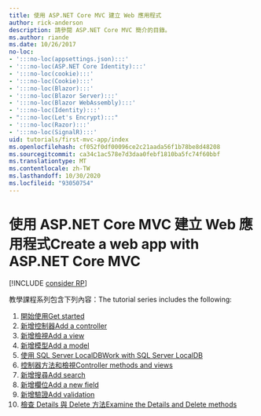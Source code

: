 ```yaml
---
title: 使用 ASP.NET Core MVC 建立 Web 應用程式
author: rick-anderson
description: 請參閱 ASP.NET Core MVC 簡介的目錄。
ms.author: riande
ms.date: 10/26/2017
no-loc:
- ':::no-loc(appsettings.json):::'
- ':::no-loc(ASP.NET Core Identity):::'
- ':::no-loc(cookie):::'
- ':::no-loc(Cookie):::'
- ':::no-loc(Blazor):::'
- ':::no-loc(Blazor Server):::'
- ':::no-loc(Blazor WebAssembly):::'
- ':::no-loc(Identity):::'
- ":::no-loc(Let's Encrypt):::"
- ':::no-loc(Razor):::'
- ':::no-loc(SignalR):::'
uid: tutorials/first-mvc-app/index
ms.openlocfilehash: cf052f0df00096ce2c21aada56f1b78be8d48208
ms.sourcegitcommit: ca34c1ac578e7d3daa0febf1810ba5fc74f60bbf
ms.translationtype: MT
ms.contentlocale: zh-TW
ms.lasthandoff: 10/30/2020
ms.locfileid: "93050754"
---
```

# <a name="create-a-web-app-with-aspnet-core-mvc"></a><span data-ttu-id="d9ca2-103">使用 ASP.NET Core MVC 建立 Web 應用程式</span><span class="sxs-lookup"><span data-stu-id="d9ca2-103">Create a web app with ASP.NET Core MVC</span></span>

[!INCLUDE [consider RP](~/includes/razor.md)]

<span data-ttu-id="d9ca2-104">教學課程系列包含下列內容：</span><span class="sxs-lookup"><span data-stu-id="d9ca2-104">The tutorial series includes the following:</span></span>

1. [<span data-ttu-id="d9ca2-105">開始使用</span><span class="sxs-lookup"><span data-stu-id="d9ca2-105">Get started</span></span>](start-mvc.md)
1. [<span data-ttu-id="d9ca2-106">新增控制器</span><span class="sxs-lookup"><span data-stu-id="d9ca2-106">Add a controller</span></span>](adding-controller.md)
1. [<span data-ttu-id="d9ca2-107">新增檢視</span><span class="sxs-lookup"><span data-stu-id="d9ca2-107">Add a view</span></span>](adding-view.md)
1. [<span data-ttu-id="d9ca2-108">新增模型</span><span class="sxs-lookup"><span data-stu-id="d9ca2-108">Add a model</span></span>](adding-model.md)
1. [<span data-ttu-id="d9ca2-109">使用 SQL Server LocalDB</span><span class="sxs-lookup"><span data-stu-id="d9ca2-109">Work with SQL Server LocalDB</span></span>](working-with-sql.md)
1. [<span data-ttu-id="d9ca2-110">控制器方法和檢視</span><span class="sxs-lookup"><span data-stu-id="d9ca2-110">Controller methods and views</span></span>](controller-methods-views.md)
1. [<span data-ttu-id="d9ca2-111">新增搜尋</span><span class="sxs-lookup"><span data-stu-id="d9ca2-111">Add search</span></span>](search.md)
1. [<span data-ttu-id="d9ca2-112">新增欄位</span><span class="sxs-lookup"><span data-stu-id="d9ca2-112">Add a new field</span></span>](new-field.md)
1. [<span data-ttu-id="d9ca2-113">新增驗證</span><span class="sxs-lookup"><span data-stu-id="d9ca2-113">Add validation</span></span>](validation.md)
1. [<span data-ttu-id="d9ca2-114">檢查 Details 與 Delete 方法</span><span class="sxs-lookup"><span data-stu-id="d9ca2-114">Examine the Details and Delete methods</span></span>](details.md)
